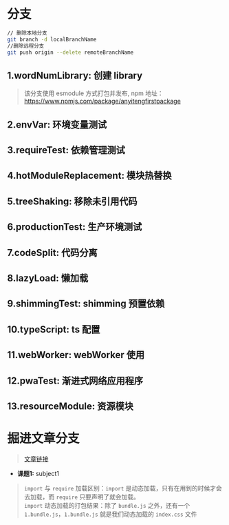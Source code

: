 # 分支
```bash
// 删除本地分支
git branch -d localBranchName
//删除远程分支
git push origin --delete remoteBranchName
```
## 1.wordNumLibrary: 创建 library
> 该分支使用 esmodule 方式打包并发布, npm 地址：https://www.npmjs.com/package/anyitengfirstpackage

## 2.envVar: 环境变量测试

## 3.requireTest: 依赖管理测试

## 4.hotModuleReplacement: 模块热替换

## 5.treeShaking: 移除未引用代码

## 6.productionTest: 生产环境测试

## 7.codeSplit: 代码分离

## 8.lazyLoad: 懒加载

## 9.shimmingTest: shimming 预置依赖

## 10.typeScript: ts 配置

## 11.webWorker: webWorker 使用

## 12.pwaTest: 渐进式网络应用程序

## 13.resourceModule: 资源模块




# 掘进文章分支
>[文章链接](https://juejin.cn/post/6844904007903772679#comment)

* **课题1:** subject1
>`import` 与 `require` 加载区别：`import` 是动态加载，只有在用到的时候才会去加载，而 `require` 只要声明了就会加载。  
>`import` 动态加载的打包结果：除了 `bundle.js` 之外，还有一个 `1.bundle.js`，`1.bundle.js` 就是我们动态加载的 `index.css` 文件 